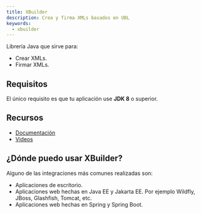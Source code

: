 ```yaml
---
title: XBuilder
description: Crea y firma XMLs basados en UBL
keywords:
  - xbuilder
---
```


Librería Java que sirve para:

- Crear XMLs.
- Firmar XMLs.

## Requisitos

El único requisito es que tu aplicación use **JDK 8** o superior.

## Recursos

- [Documentación](./xbuilder/index.md)
- [Videos](https://www.youtube.com/playlist?list=PLnRgWcnYy6sbiF96-ZEP7OLzFfDLrFvdU)

## ¿Dónde puedo usar XBuilder?

Alguno de las integraciones más comunes realizadas son:

- Aplicaciones de escritorio.
- Aplicaciones web hechas en Java EE y Jakarta EE. Por ejemplo Wildfly, JBoss, Glashfish, Tomcat, etc.
- Aplicaciones web hechas en Spring y Spring Boot.
